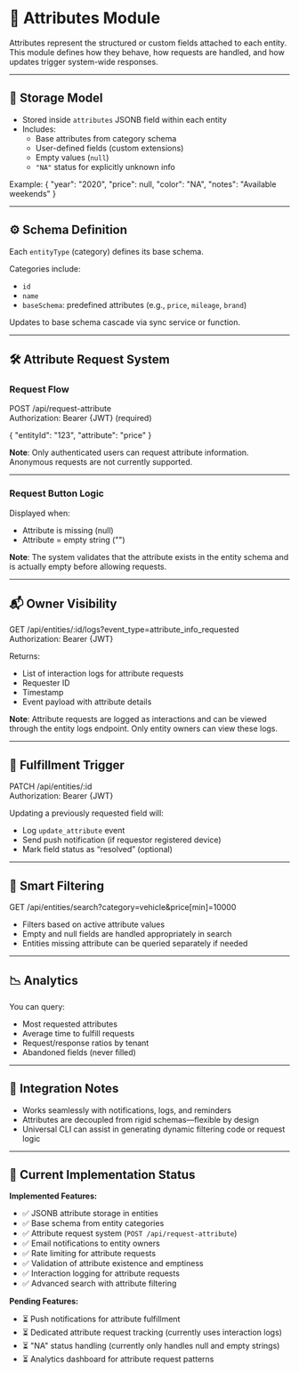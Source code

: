 # 🧬 Attributes Module

Attributes represent the structured or custom fields attached to each entity. This module defines how they behave, how requests are handled, and how updates trigger system-wide responses.

---

## 🧱 Storage Model

- Stored inside `attributes` JSONB field within each entity
- Includes:
  - Base attributes from category schema
  - User-defined fields (custom extensions)
  - Empty values (`null`)
  - `"NA"` status for explicitly unknown info

Example:
{
  "year": "2020",
  "price": null,
  "color": "NA",
  "notes": "Available weekends"
}

---

## ⚙️ Schema Definition

Each `entityType` (category) defines its base schema.

Categories include:
- `id`
- `name`
- `baseSchema`: predefined attributes (e.g., `price`, `mileage`, `brand`)

Updates to base schema cascade via sync service or function.

---

## 🛠 Attribute Request System

### Request Flow

POST /api/request-attribute  
Authorization: Bearer {JWT} (required)

{
  "entityId": "123",
  "attribute": "price"
}

**Note**: Only authenticated users can request attribute information. Anonymous requests are not currently supported.

---

### Request Button Logic

Displayed when:
- Attribute is missing (null)
- Attribute = empty string ("")

**Note**: The system validates that the attribute exists in the entity schema and is actually empty before allowing requests.

---

## 📬 Owner Visibility

GET /api/entities/:id/logs?event_type=attribute_info_requested  
Authorization: Bearer {JWT}

Returns:
- List of interaction logs for attribute requests
- Requester ID
- Timestamp
- Event payload with attribute details

**Note**: Attribute requests are logged as interactions and can be viewed through the entity logs endpoint. Only entity owners can view these logs.

---

## 🔔 Fulfillment Trigger

PATCH /api/entities/:id  
Authorization: Bearer {JWT}

Updating a previously requested field will:
- Log `update_attribute` event
- Send push notification (if requestor registered device)
- Mark field status as “resolved” (optional)

---

## 🧠 Smart Filtering

GET /api/entities/search?category=vehicle&price[min]=10000

- Filters based on active attribute values
- Empty and null fields are handled appropriately in search
- Entities missing attribute can be queried separately if needed

---

## 📉 Analytics

You can query:
- Most requested attributes
- Average time to fulfill requests
- Request/response ratios by tenant
- Abandoned fields (never filled)

---

## 🧙 Integration Notes

- Works seamlessly with notifications, logs, and reminders
- Attributes are decoupled from rigid schemas—flexible by design
- Universal CLI can assist in generating dynamic filtering code or request logic

---

## 🚧 Current Implementation Status

**Implemented Features:**
- ✅ JSONB attribute storage in entities
- ✅ Base schema from entity categories
- ✅ Attribute request system (`POST /api/request-attribute`)
- ✅ Email notifications to entity owners
- ✅ Rate limiting for attribute requests
- ✅ Validation of attribute existence and emptiness
- ✅ Interaction logging for attribute requests
- ✅ Advanced search with attribute filtering

**Pending Features:**
- ⏳ Push notifications for attribute fulfillment
- ⏳ Dedicated attribute request tracking (currently uses interaction logs)
- ⏳ "NA" status handling (currently only handles null and empty strings)
- ⏳ Analytics dashboard for attribute request patterns

